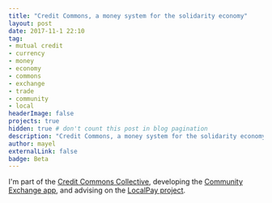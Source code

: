 ```yaml
---
title: "Credit Commons, a money system for the solidarity economy"
layout: post
date: 2017-11-1 22:10
tag:
- mutual credit
- currency
- money
- economy
- commons
- exchange
- trade
- community
- local
headerImage: false
projects: true
hidden: true # don't count this post in blog pagination
description: "Credit Commons, a money system for the solidarity economy"
author: mayel
externalLink: false
badge: Beta
---
```



I'm part of the [Credit Commons Collective](http://www.creditcommons.net/), developing the [Community Exchange app](https://github.com/mayel/LETS-app), and advising on the [LocalPay project](http://localpay.tech/).

